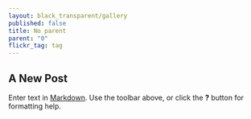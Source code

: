 ```yaml
---
layout: black_transparent/gallery
published: false
title: No parent
parent: "0"
flickr_tag: tag
---
```


## A New Post

Enter text in [Markdown](http://daringfireball.net/projects/markdown/). Use the toolbar above, or click the **?** button for formatting help.
